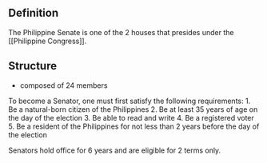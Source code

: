 ## Definition
The Philippine Senate is one of the 2 houses that presides under the [[Philippine Congress]].

## Structure
- composed of 24 members

To become a Senator, one must first satisfy the following requirements:
	1. Be a natural-born citizen of the Philippines
	2. Be at least 35 years of age on the day of the election
	3. Be able to read and write
	4. Be a registered voter
	5. Be a resident of the Philippines for not less than 2 years before the day of the election

Senators hold office for 6 years and are eligible for 2 terms only.
